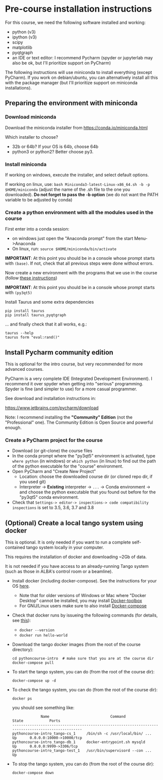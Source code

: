 # Pre-course installation instructions

For this course, we need the following software installed and working:
- python (v3)
- ipython (v3)
- scipy
- matplotlib
- pyqtgraph
- an IDE or text editor: I recommend Pycharm (spyder or jupyterlab may also be ok, but I'll prioritize support on PyCharm)

The following instructions will use miniconda to install everything (except PyCharm). If you work on debian/ubuntu, you can alternatively install all this with the package manager (but I'll prioritize support on miniconda installations).


## Preparing the environment with miniconda

### Download miniconda
Download the miniconda installer from https://conda.io/miniconda.html

Which installer to choose?
- 32b or 64b? If your OS is 64b, choose 64b
- python3 or python2? Better choose py3.

### Install miniconda
If working on windows, execute the installer, and select default options.

If working on linux, use: `bash Miniconda3-latest-Linux-x86_64.sh -b -p $HOME/miniconda`  (adjust the name of the .sh file to the one you downloaded). **Do not forget to pass the -b option** (we do not want the PATH variable to be adjusted by conda)

### Create a python environment with all the modules used in the course

First enter into a conda session:

- on windows just open the "Anaconda prompt" from the start Menu->Anaconda
- On linux, run: `source $HOME/miniconda/bin/activate`

**IMPORTANT**: At this point you should be in a console whose prompt starts with `(base)`. If not, check that all previous steps were done without errors.

Now create a new environment with the programs that we use in the course (follow
[these instructions](http://taurus-scada.org/users/getting_started.html#installing-in-a-conda-environment-windows-and-linux))

**IMPORTANT**: At this point you should be in a console whose prompt starts with `(py3qt5)`

Install Taurus and some extra dependencies

```
pip install taurus
pip install taurus_pyqtgraph
```


... and finally check that it all works, e.g.:

```
taurus --help
taurus form "eval:rand()"
```

## Install Pycharm community edition

This is optional for the intro course, but very recommended for more advanced courses.

PyCharm is a very complete IDE (Integrated Development Environment). I recommend it over spyder when getting into "serious" programming. Spyder is fine (and simpler to use) for a more casual programmer.

See download and installation instructions in:

https://www.jetbrains.com/pycharm/download

Note: I recommend installing the **"Community" Edition** (not the "Professional" one). The Community Edition is Open Source and powerful enough.


### Create a PyCharm project for the course

- Download (or git-clone) the course files
- In the conda prompt where the "py3qt5" environment is activated, type 
  `where python` (in windows) or `which python` (in linux) to find out the path 
  of the python executable for the "course" environment.
- Open PyCharm and "Create New Project"
  - Location: choose the downloaded course dir (or cloned repo dir, if you used git)
  - Interpreter -> **Existing** interpreter -> `...` -> Conda environment -> 
  and choose the python executable that you found out before for the "py3qt5" conda environment.
- Check that `Settings-> editor-> inspections-> code compatibility inspections` is set to 3.5, 3.6, 3.7 and 3.8
 

## (Optional) Create a local tango system using docker

This is optional. It is only needed if you want to run a complete self-contained tango system locally in your computer.

This requires the installation of docker and downloading ~2Gb of data.

It is not needed if you have access to an already-running Tango system (such as those in ALBA's control room or a beamline).

- Install docker (including docker-compose). See the instructions for your OS [here](https://docs.docker.com/get-docker/). 
    - Note that for older versions of Windows or Mac where "Docker Desktop" cannot be installed, you may install [Docker-toolbox](https://docs.docker.com/toolbox/)
    - For GNU/Linux users make sure to also install [Docker-compose](https://docs.docker.com/compose/install/)
- Check that docker runs by issueing the following commands (for details, see [this](https://docs.docker.com/get-started/)):
    - `docker --version`
    - `docker run hello-world`
- Download the tango docker images (from the root of the course directory):
  ```
  cd pythoncourse-intro  # make sure that you are at the course dir
  docker-compose pull
  ```
  
- To start the tango system, you can do (from the root of the course dir):
  ```
  docker-compose up -d
  ``` 
  
- To check the tango system, you can do (from the root of the course dir):
  ```
  docker ps
  ```
  you should see something like:
  ```
               Name                            Command               State            Ports          
  ---------------------------------------------------------------------------------------------------
  pythoncourse-intro_tango-cs_1     /bin/sh -c /usr/local/bin/ ...   Up      0.0.0.0:10000->10000/tcp
  pythoncourse-intro_tango-db_1     docker-entrypoint.sh mysqld      Up      0.0.0.0:9999->3306/tcp  
  pythoncourse-intro_tango-test_1   /usr/bin/supervisord --con ...   Up           
  ```
  
- To stop the tango system, you can do (from the root of the course dir):
  ```
  docker-compose down
  ```